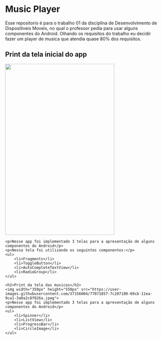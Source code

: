 <html>
    <h1>Music Player</h1>
    <p>Esse repositorio é para o trabalho 01 da disciplina de Desenvolvimento de Dispositiveis Moveis, no qual o professor pedia 
        para usar alguns componentes do Android.
        Olhando os requisitos do trabalho eu decidir fazer um player de musica que atendia quase 80% dos requisitos.
    </p>
    <h2>Print da tela inicial do app</h2>
    <img width="350px" height="550px" src="https://user-images.githubusercontent.com/37156004/77071797-6317c080-69cb-11ea-872f-5591cc85d83f.jpeg">
    
    <p>Nesse app foi implementado 3 telas para a apresentação de alguns componentes do Android</p>
    <p>Nessa tela foi utilizando os seguintes componentes:</p>
    <ul>
        <li>Fragments</li>
        <li>ToggleButton</li>
        <li>AutoCompleteTextView</li>
        <li>RadioGroup</li>
    </ul>   

    <h2>Print da tela das musicas</h2>
    <img width="350px" height="550px" src="https://user-images.githubusercontent.com/37156004/77071857-7c207180-69cb-11ea-9ca1-3a0a2c8f026a.jpeg">
    <p>Nesse app foi implementado 3 telas para a apresentação de alguns componentes do Android</p>
    <ul>
        <li>Spinner</li>
        <li>ListView</li>
        <li>ProgressBar</li>
        <li>CircleImage</li>
    </ul>   

</html>
